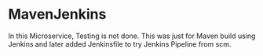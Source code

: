# MavenJenkins


In this Microservice, Testing is not done. This was just for Maven build using Jenkins and later added Jenkinsfile to try Jenkins Pipeline from scm.
